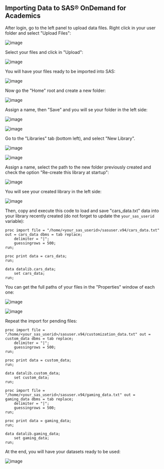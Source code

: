 ## Importing Data to SAS® OnDemand for Academics
After login, go to the left panel to upload data files. Right click in your user folder and select "Upload Files":

![image](https://github.com/apalominor/sas-migration-guide/assets/126201348/3d6e8a86-5bd4-47f8-a6d0-1c054e9841d2)

Select your files and click in "Upload":

![image](https://github.com/apalominor/sas-migration-guide/assets/126201348/1cd76242-54ae-43cf-8e8f-7718c2824e72)

You will have your files ready to be imported into SAS:

![image](https://github.com/apalominor/sas-migration-guide/assets/126201348/d3c4bed7-203d-4846-9676-103a389d69ce)

Now go the "Home" root and create a new folder:

![image](https://github.com/apalominor/sas-migration-guide/assets/126201348/0d9791ea-150f-41ac-b2fc-fb0ae19bef81)

Assign a name, then "Save" and you will se your folder in the left side:

![image](https://github.com/apalominor/sas-migration-guide/assets/126201348/30d73b10-7f33-48b0-876b-1affa5993aaf)

![image](https://github.com/apalominor/sas-migration-guide/assets/126201348/d41582df-91b5-4be0-846f-a0b41d80a68d)

Go to the "Libraries" tab (bottom left), and select "New Library".

![image](https://github.com/apalominor/sas-migration-guide/assets/126201348/2ccc98e5-adeb-4901-b19d-800fe2745a79)

![image](https://github.com/apalominor/sas-migration-guide/assets/126201348/79af5e85-90b8-45b2-93fe-600eb0ebb166)
 
Assign a name, select the path to the new folder previously created and check the option "Re-create this library at startup":

![image](https://github.com/apalominor/sas-migration-guide/assets/126201348/bd275ca1-5dc1-476b-93e4-29500265423a)

You will see your created library in the left side:

![image](https://github.com/apalominor/sas-migration-guide/assets/126201348/8fff044d-e4c0-4b5c-98a3-4655f5c02564)

Then, copy and execute this code to load and save "cars_data.txt" data into your library recently created (do not forget to update the `your_sas_userid` variable):

```sas
proc import file = "/home/<your_sas_userid>/sasuser.v94/cars_data.txt" out = cars_data dbms = tab replace;
    delimiter = "|";
    guessingrows = 500;
run;

proc print data = cars_data;
run;

data datalib.cars_data;
    set cars_data;
run;
```

You can get the full paths of your files in the "Properties" window of each one:

![image](https://github.com/apalominor/sas-migration-guide/assets/126201348/c29fe708-16a9-48d2-ae47-144128ee14c5)

![image](https://github.com/apalominor/sas-migration-guide/assets/126201348/93b580e9-2b17-49bd-bba9-55123130d52d)

Repeat the import for pending files:

```sas
proc import file = "/home/<your_sas_userid>/sasuser.v94/customization_data.txt" out = custom_data dbms = tab replace;
    delimiter = "|";
    guessingrows = 500;
run;

proc print data = custom_data;
run;

data datalib.custom_data;
    set custom_data;
run;
```

```sas
proc import file = "/home/<your_sas_userid>/sasuser.v94/gaming_data.txt" out = gaming_data dbms = tab replace;
    delimiter = "|";
    guessingrows = 500;
run;

proc print data = gaming_data;
run;

data datalib.gaming_data;
    set gaming_data;
run;
```

At the end, you will have your datasets ready to be used:

![image](https://github.com/apalominor/sas-migration-guide/assets/126201348/7005d6d9-8af0-4afe-8c4e-4206096df2b9)
